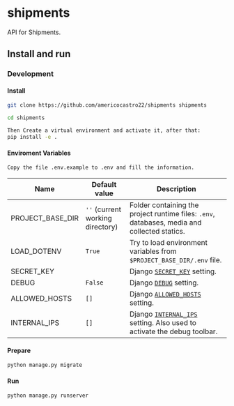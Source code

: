 # shipments
API for Shipments.

## Install and run

### Development

#### Install
```bash
git clone https://github.com/americocastro22/shipments shipments
```
```bash
cd shipments
```
```bash
Then Create a virtual environment and activate it, after that:
pip install -e .
```

#### Enviroment Variables
```bash
Copy the file .env.example to .env and fill the information.
```


| Name                      | Default value                    | Description                                                                                                                                 |
|---------------------------|----------------------------------|---------------------------------------------------------------------------------------------------------------------------------------------|
| PROJECT_BASE_DIR          | `''` (current working directory) | Folder containing the project runtime files: `.env`, databases, media and collected statics.                                                |
| LOAD_DOTENV               | `True`                           | Try to load environment variables from `$PROJECT_BASE_DIR/.env` file.                                                                       |
| SECRET_KEY                |                                  | Django [`SECRET_KEY`](https://docs.djangoproject.com/en/3.2/ref/settings/#std:setting-SECRET_KEY) setting.                                  |
| DEBUG                     | `False`                          | Django [`DEBUG`](https://docs.djangoproject.com/en/3.2/ref/settings/#debug) setting.                                                        |
| ALLOWED_HOSTS             | `[]`                             | Django [`ALLOWED_HOSTS`](https://docs.djangoproject.com/en/3.2/ref/settings/#allowed-hosts) setting.                                        |
| INTERNAL_IPS              | `[]`                             | Django [`INTERNAL_IPS`](https://docs.djangoproject.com/en/3.2/ref/settings/#internal-ips) setting. Also used to activate the debug toolbar. |

#### Prepare
```bash
python manage.py migrate
```

#### Run
```bash
python manage.py runserver
```